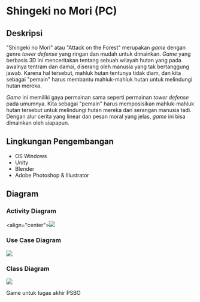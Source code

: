 # Shingeki no Mori (PC)

## Deskripsi

"Shingeki no Mori" atau "Attack on the Forest" merupakan *game* dengan genre *tower defense* yang ringan dan mudah untuk dimainkan.  *Game* yang berbasis 3D ini menceritakan tentang sebuah wilayah hutan yang pada awalnya tentram dan damai, diserang oleh manusia yang tak bertanggung jawab. Karena hal tersebut, mahluk hutan tentunya tidak diam, dan kita sebagai "pemain" harus membantu mahluk-mahluk hutan untuk melindungi hutan mereka.

*Game* ini memiliki gaya permainan sama seperti permainan *tower defense*  pada umumnya. Kita sebagai "pemain" harus memposisikan mahluk-mahluk hutan tersebut untuk melindungi hutan mereka dari serangan manusia tadi. Dengan alur cerita yang linear dan pesan moral yang jelas, *game* ini bisa dimainkan oleh siapapun.

## Lingkungan Pengembangan
- OS Windows
- Unity
- Blender
- Adobe Photoshop & Illustrator

## Diagram
### Activity Diagram
<align="center"><img src="https://raw.githubusercontent.com/miqbals1649/Shingeki-no-Mori-PC-/master/Dokumentasi/Activity%20Diagram_SnM.png">

### Use Case Diagram
<img src="https://raw.githubusercontent.com/miqbals1649/Shingeki-no-Mori-PC-/master/Dokumentasi/PSBO_SnM.png">

### Class Diagram
<img src="https://raw.githubusercontent.com/miqbals1649/Shingeki-no-Mori-PC-/master/Dokumentasi/Class%20Diagram_SnM_2.png">

Game untuk tugas akhir PSBO
